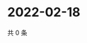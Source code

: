 # 2022-02-18

共 0 条

<!-- BEGIN WEIBO -->
<!-- 最后更新时间 Fri Feb 18 2022 18:16:32 GMT+0800 (China Standard Time) -->

<!-- END WEIBO -->
